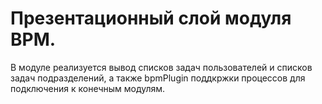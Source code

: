 # Презентационный слой модуля BPM.

В модуле реализуется вывод списков задач пользователей и списков задач подразделений, а также bpmPlugin поддкржки процессов для подключения к конечным модулям.